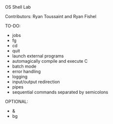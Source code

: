 OS Shell Lab

Contributors: Ryan Toussaint and Ryan Fishel

TO-DO:

- jobs
- fg
- cd
- quit
- launch external programs
- automagically compile and execute C
- batch mode
- error handling
- logging
- input/output redirection
- pipes
- sequential commands separated by semicolons

OPTIONAL:
- & 
- bg

